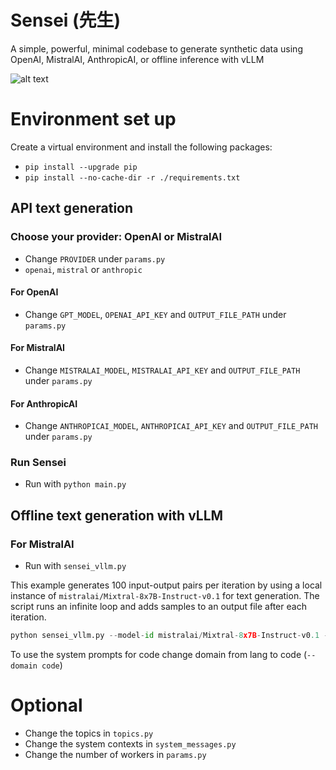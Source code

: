 # Sensei (先生)
A simple, powerful, minimal codebase to generate synthetic data using OpenAI, MistralAI, AnthropicAI, or offline inference with vLLM

![alt text](Sensei.png)

# Environment set up

Create a virtual environment and install the following packages:

- `pip install --upgrade pip`
- `pip install --no-cache-dir -r ./requirements.txt`

## API text generation

### Choose your provider: OpenAI or MistralAI
- Change `PROVIDER` under `params.py`
- `openai`, `mistral` or `anthropic`

#### For OpenAI
- Change `GPT_MODEL`, `OPENAI_API_KEY` and `OUTPUT_FILE_PATH` under `params.py`

#### For MistralAI
- Change `MISTRALAI_MODEL`, `MISTRALAI_API_KEY` and `OUTPUT_FILE_PATH` under `params.py`

#### For AnthropicAI
- Change `ANTHROPICAI_MODEL`, `ANTHROPICAI_API_KEY` and `OUTPUT_FILE_PATH` under `params.py`

### Run Sensei
- Run with `python main.py`

## Offline text generation with vLLM

### For MistralAI
- Run with `sensei_vllm.py`

This example generates 100 input-output pairs per iteration by using a local instance of `mistralai/Mixtral-8x7B-Instruct-v0.1` for text generation. The script runs an infinite loop and adds samples to an output file after each iteration.

```python
python sensei_vllm.py --model-id mistralai/Mixtral-8x7B-Instruct-v0.1 --backend vllm --tensor-parallel-size 8 --max_len 1024 --dtype float16 --domain lang --outputs ./ --samples_per_iter 100
```

To use the system prompts for code change domain from lang to code (`--domain code`)

# Optional

- Change the topics in `topics.py`
- Change the system contexts in `system_messages.py`
- Change the number of workers in `params.py`